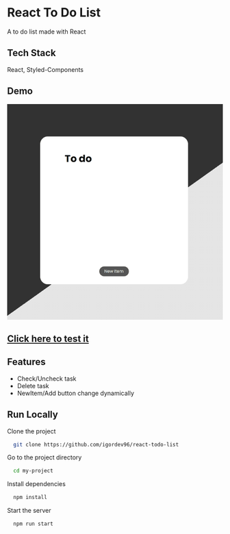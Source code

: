 
# React To Do List

A to do list made with React


## Tech Stack

React, Styled-Components


## Demo

<img src="https://github.com/igordev96/react-todo-list/blob/main/React-ToDo.gif">

<br>

<h2><a href="https://react-todo-list-igordev96.netlify.app/" target="_blank">Click here to test it</a></h2>

## Features

- Check/Uncheck task
- Delete task
- NewItem/Add button change dynamically


## Run Locally

Clone the project

```bash
  git clone https://github.com/igordev96/react-todo-list
```

Go to the project directory

```bash
  cd my-project
```

Install dependencies

```bash
  npm install
```

Start the server

```bash
  npm run start
```

